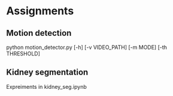 # Assignments

## Motion detection

python motion_detector.py [-h] [-v VIDEO_PATH] [-m MODE] [-th THRESHOLD]

## Kidney segmentation 

Expreiments in kidney_seg.ipynb


